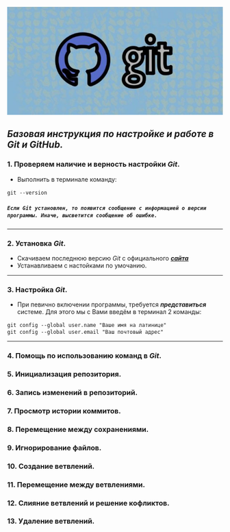 ![лого github](git.jpg)

***Базовая инструкция по настройке и работе в Git и GitHub.***
---


### 1. Проверяем наличие и верность настройки *Git*.

* Выполнить в терминале команду:
```
git --version
```
##### `Если Git установлен, то появится сообщение с информацией о версии программы. Иначе, высветится сообщение об ошибке.`
---


### 2. Установка *Git*.
* Скачиваем последнюю версию *Git* с официального ***[сайта](https://git-scm.com/downloads)***
* Устанавливаем с настойками по умочанию.
---


### 3. Настройка *Git*.
* При певично включении программы, требуется ***представиться*** системе. Для этого мы с Вами введём в терминал 2 команды:
```
git config --global user.name "Ваше имя на латинице"
git config --global user.email "Ваш почтовый адрес"
```
---


### 4. Помощь по использованию команд в *Git*.

### 5. Инициализация репозитория.

### 6. Запись изменений в репозиторий.

### 7. Просмотр истории коммитов.

### 8. Перемещение между сохранениями.

### 9. Игнорирование файлов.

### 10. Создание ветвлений.

### 11. Перемещение между ветвлениями.

### 12. Слияние ветвлений и решение кофликтов.

### 13. Удаление ветвлений.